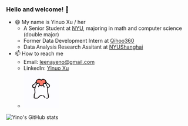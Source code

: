 ### Hello and welcome! 👋
* 😄 My name is Yinuo Xu / her
  * A Senior Student at [NYU](https://nyu.edu/), majoring in math and computer science (double major)
  * Former Data Development Intern at [Qihoo360](https://www.360totalsecurity.com/en/about/)
  * Data Analysis Research Assitant at [NYUShanghai](https://shanghai.nyu.edu/)
* 📫 How to reach me
  * Email: leenayeno@gmail.com
  * LinkedIn: [Yinuo Xu](https://www.linkedin.cn/incareer/in/ACoAADP0wKQBIMVwck7povPETedsWCDtbt5k2tE)
  * <img src="gif/dog.gif" alt="Alt Text" style="max-width: 100px; max-height: 100px;">
![Yino's GitHub stats](https://github-readme-stats.vercel.app/api?username=YinoXu&show_icons=true&hide_rank=true&title_color=586069&icon_color=FFC0CB&text_color=586069&bg_color=daf7dc)



<!-- ![Yino's GitHub stats](https://github-readme-stats.vercel.app/api?username=YinoXu&show_icons=true&theme=radical)-->

<!--
**YinoXu/YinoXu** is a ✨ _special_ ✨ repository because its `README.md` (this file) appears on your GitHub profile.

Here are some ideas to get you started:

- 🔭 I’m currently working on ...
- 🌱 I’m currently learning ...
- 👯 I’m looking to collaborate on ...
- 🤔 I’m looking for help with ...
- 💬 Ask me about ...
- 📫 How to reach me: ...
- 😄 Pronouns: ...
- ⚡ Fun fact: ...
-->
